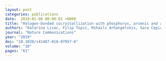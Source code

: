 ```yaml
---
layout: post
categories: publications
date:  2019-01-08 00:00:01 +0000
title: "Halogen-bonded cocrystallization with phosphorus, arsenic and antimony acceptors"
authors: "Katarina Lisac, Filip Topić, Mihails Arhangelskis, Sara Cepić, Patrick A. Julien, Christopher W. Nickels, Andrew J. Morris, Tomislav Friščić & Dominik Cinčić"
journal: "Nature Communications"
year: "2019"
doi: "10.1038/s41467-018-07957-6"
volume: "10"
pages: "61"
---
```

